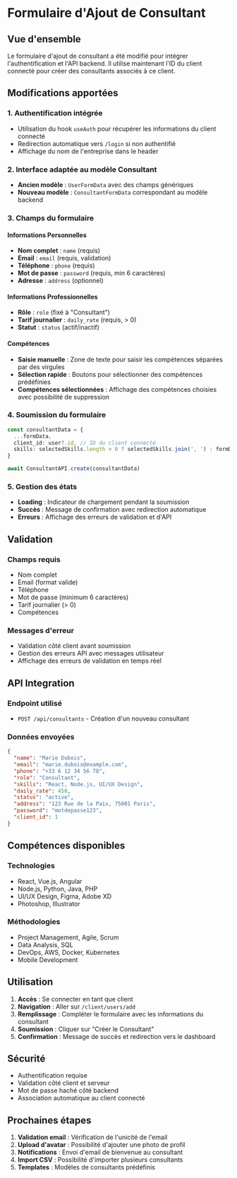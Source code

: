 # Formulaire d'Ajout de Consultant

## Vue d'ensemble

Le formulaire d'ajout de consultant a été modifié pour intégrer l'authentification et l'API backend. Il utilise maintenant l'ID du client connecté pour créer des consultants associés à ce client.

## Modifications apportées

### 1. **Authentification intégrée**
- Utilisation du hook `useAuth` pour récupérer les informations du client connecté
- Redirection automatique vers `/login` si non authentifié
- Affichage du nom de l'entreprise dans le header

### 2. **Interface adaptée au modèle Consultant**
- **Ancien modèle** : `UserFormData` avec des champs génériques
- **Nouveau modèle** : `ConsultantFormData` correspondant au modèle backend

### 3. **Champs du formulaire**

#### Informations Personnelles
- **Nom complet** : `name` (requis)
- **Email** : `email` (requis, validation)
- **Téléphone** : `phone` (requis)
- **Mot de passe** : `password` (requis, min 6 caractères)
- **Adresse** : `address` (optionnel)

#### Informations Professionnelles
- **Rôle** : `role` (fixé à "Consultant")
- **Tarif journalier** : `daily_rate` (requis, > 0)
- **Statut** : `status` (actif/inactif)

#### Compétences
- **Saisie manuelle** : Zone de texte pour saisir les compétences séparées par des virgules
- **Sélection rapide** : Boutons pour sélectionner des compétences prédéfinies
- **Compétences sélectionnées** : Affichage des compétences choisies avec possibilité de suppression

### 4. **Soumission du formulaire**

```typescript
const consultantData = {
  ...formData,
  client_id: user?.id, // ID du client connecté
  skills: selectedSkills.length > 0 ? selectedSkills.join(', ') : formData.skills
}

await ConsultantAPI.create(consultantData)
```

### 5. **Gestion des états**
- **Loading** : Indicateur de chargement pendant la soumission
- **Succès** : Message de confirmation avec redirection automatique
- **Erreurs** : Affichage des erreurs de validation et d'API

## Validation

### Champs requis
- Nom complet
- Email (format valide)
- Téléphone
- Mot de passe (minimum 6 caractères)
- Tarif journalier (> 0)
- Compétences

### Messages d'erreur
- Validation côté client avant soumission
- Gestion des erreurs API avec messages utilisateur
- Affichage des erreurs de validation en temps réel

## API Integration

### Endpoint utilisé
- `POST /api/consultants` - Création d'un nouveau consultant

### Données envoyées
```json
{
  "name": "Marie Dubois",
  "email": "marie.dubois@example.com",
  "phone": "+33 6 12 34 56 78",
  "role": "Consultant",
  "skills": "React, Node.js, UI/UX Design",
  "daily_rate": 450,
  "status": "active",
  "address": "123 Rue de la Paix, 75001 Paris",
  "password": "motdepasse123",
  "client_id": 1
}
```

## Compétences disponibles

### Technologies
- React, Vue.js, Angular
- Node.js, Python, Java, PHP
- UI/UX Design, Figma, Adobe XD
- Photoshop, Illustrator

### Méthodologies
- Project Management, Agile, Scrum
- Data Analysis, SQL
- DevOps, AWS, Docker, Kubernetes
- Mobile Development

## Utilisation

1. **Accès** : Se connecter en tant que client
2. **Navigation** : Aller sur `/client/users/add`
3. **Remplissage** : Compléter le formulaire avec les informations du consultant
4. **Soumission** : Cliquer sur "Créer le Consultant"
5. **Confirmation** : Message de succès et redirection vers le dashboard

## Sécurité

- Authentification requise
- Validation côté client et serveur
- Mot de passe haché côté backend
- Association automatique au client connecté

## Prochaines étapes

1. **Validation email** : Vérification de l'unicité de l'email
2. **Upload d'avatar** : Possibilité d'ajouter une photo de profil
3. **Notifications** : Envoi d'email de bienvenue au consultant
4. **Import CSV** : Possibilité d'importer plusieurs consultants
5. **Templates** : Modèles de consultants prédéfinis













